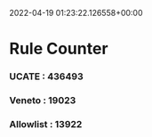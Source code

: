 2022-04-19 01:23:22.126558+00:00
# Rule Counter 
 ### UCATE : 436493

 ### Veneto : 19023

 ### Allowlist : 13922